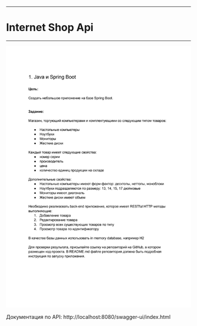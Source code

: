 ___
# Internet Shop Api
___

![img.png](img.png)


Документация по API: http://localhost:8080/swagger-ui/index.html